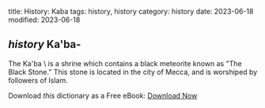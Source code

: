 title: History: Kaba
tags: history, history
category: history
date: 2023-06-18
modified: 2023-06-18

## _history_  Ka'ba-
The   Ka'ba \ is a shrine which contains a
black meteorite known as "The Black Stone."  This stone is located
in the city of Mecca, and is worshiped by followers of Islam.


Download *this* dictionary as a Free eBook: [Download Now]({static}static/CairnsHistoryDictionary.pdf)

